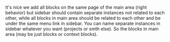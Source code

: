 It's nice we add all blocks on the same page of the main area (right behavior) but sidebar should contain separate instances not related to each other, while all blocks in main area should be related to each other and be under the same menu link in sidebar. You can name separate instances in sidebar whatever you want (projects or smth else). So the blocks in main area (may be just blocks or context blocks).